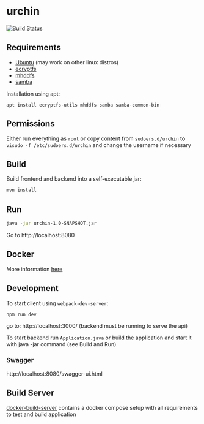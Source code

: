 # urchin

[![Build Status](https://travis-ci.org/anhem/urchin.svg?branch=master)](https://travis-ci.org/anhem/urchin)

## Requirements

* [Ubuntu](http://www.ubuntu.com/) (may work on other linux distros)
* [ecryptfs](http://ecryptfs.org/)
* [mhddfs](https://romanrm.net/mhddfs/)
* [samba](https://www.samba.org/)

Installation using apt:
```
apt install ecryptfs-utils mhddfs samba samba-common-bin
```

## Permissions

Either run everything as `root` 
or copy content from `sudoers.d/urchin` to `visudo -f /etc/sudoers.d/urchin` and change the username if necessary

## Build

Build frontend and backend into a self-executable jar:
```bash
mvn install
```

## Run
```bash
java -jar urchin-1.0-SNAPSHOT.jar
```

Go to http://localhost:8080

## Docker

More information [here](docker/README.md)

## Development

To start client using `webpack-dev-server`:
```bash
npm run dev
```

go to: http://localhost:3000/ (backend must be running to serve the api)

To start backend run `Application.java` or build the application and start it with java -jar command (see Build and Run)

### Swagger

http://localhost:8080/swagger-ui.html

## Build Server

[docker-build-server](https://github.com/anhem/docker-build-server) contains a docker compose setup with all requirements to test and build application

